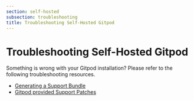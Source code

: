 ```yaml
---
section: self-hosted
subsection: troubleshooting
title: Troubleshooting Self-Hosted Gitpod
---
```


<script context="module">
  export const prerender = true;
</script>

# Troubleshooting Self-Hosted Gitpod

Something is wrong with your Gitpod installation? Please refer to the following troubleshooting resources.

- [Generating a Support Bundle](./support-bundle)
- [Gitpod provided Support Patches](./support-patches)
